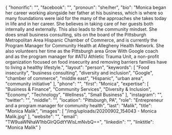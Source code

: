 {
  "honorific": "",
  "facebook": "",
  "pronoun": "she/her",
  "bio": "Monica began her career working alongside her father at his business, which is where so many foundations were laid for the many of the approaches she takes today in life and in her career. She believes in taking care of her guests both internally and externally. This also leads to the community mindset. She does small business consulting, sits on the board of the Pittsburgh Metropolitan Area Hispanic Chamber of Commerce, and is currently the Program Manager for Community Health at Allegheny Health Network. She also volunteers her time as the Pittsburgh area Grow With Google coach and as the program manager for #ATU Athletic Trauma Unit, a non-profit organization focused on food insecurity and removing barriers families have to living a healthy lifestyle.",
  "layout": "person",
  "keywords": [
    "Food insecurity",
    "business consulting",
    "diversity and inclusion",
    "Google",
    "chamber of commerce",
    "middle east",
    "Hispanic",
    "urban area",
    "community initiative"
  ],
  "phone": "",
  "first": "Monica",
  "expertise": [
    "Business & Finance",
    "Community Services",
    "Diversity & Inclusion",
    "Economy",
    "Technology",
    "Wellness",
    "Small Business"
  ],
  "instagram": "",
  "twitter": "",
  "middle": "",
  "location": "Pittsburgh, PA",
  "role": "Entrepreneur and a program manager for community health",
  "last": "Malik",
  "title": "Monica Malik",
  "images": [
    "/img/uploads/20200902_154043 - Monica Malik.jpg"
  ],
  "website": "",
  "email": "TW9uaWNhaW1hbGlrQGdtYWlsLmNvbQ==",
  "linkedin": "",
  "linktitle": "Monica Malik"
}
